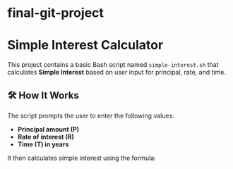 # final-git-project

# Simple Interest Calculator

This project contains a basic Bash script named `simple-interest.sh` that calculates **Simple Interest** based on user input for principal, rate, and time.

## 🛠️ How It Works

The script prompts the user to enter the following values:
- **Principal amount (P)**
- **Rate of interest (R)**
- **Time (T) in years**

It then calculates simple interest using the formula:

